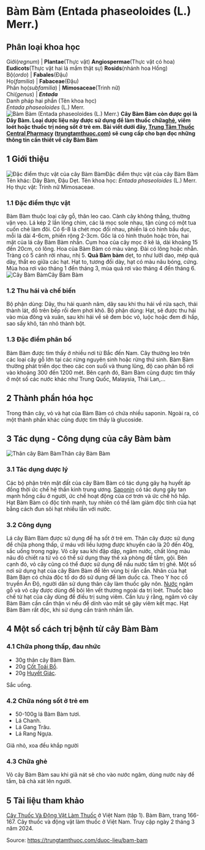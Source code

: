 # Bàm Bàm (Entada phaseoloides (L.) Merr.)

Phân loại khoa học  
---  
Giới(_regnum_) |  **Plantae**(Thực vật) **Angiospermae**(Thực vật có hoa) **Eudicots**(Thực vật hai lá mầm thật sự) **Rosids**(nhánh hoa Hồng)  
Bộ(_ordo_) | **Fabales**(Đậu)  
Họ(_familia_) | **Fabaceae**(Đậu)  
Phân họ(_subfamilia_) | **Mimosaceae**(Trinh nữ)  
Chi(_genus_) | **_Entada_**  
Danh pháp hai phần (Tên khoa học)  
_Entada phaseoloides_ (L.) Merr.  
![Bàm Bàm \(Entada phaseoloides \(L.\) Merr.\)](https://trungtamthuoc.com/images/others/cay-bam-bam-2087.jpg)
**Cây Bàm Bàm còn được gọi là Dây Bàm. Loại dược liệu này được sử dụng để làm thuốc chữa[ghẻ](https://trungtamthuoc.com/bai-viet/benh-ghe "ghẻ"), viêm loét hoặc thuốc trị nóng sốt ở trẻ em. Bài viết dưới đây, [Trung Tâm Thuốc Central Pharmacy](https://trungtamthuoc.com/ "Trung Tâm Thuốc Central Pharmacy") ([trungtamthuoc.com](https://trungtamthuoc.com/ "trungtamthuoc.com")) sẽ cung cấp cho bạn đọc những thông tin cần thiết về cây Bàm Bàm**
##  1 Giới thiệu
![Đặc điểm thực vật của cây Bàm Bàm](https://trungtamthuoc.com/images/item/cay-bam-bam-0.jpg)Đặc điểm thực vật của cây Bàm Bàm
Tên khác: Dây Bàm, Đậu Dẹt.
Tên khoa học: _Entada phaseoloides_ (L.) Merr.
Họ thực vật: Trinh nữ Mimosaceae.
### 1.1 Đặc điểm thực vật
Bàm Bàm thuộc loại cây gỗ, thân leo cao.
Cành cây không thẳng, thường vặn vẹo.
Lá kép 2 lần lông chim, các lá mọc sole nhau, tận cùng có một tua cuốn chẻ làm đôi.
Có 6-8 lá chét mọc đối nhau, phiến lá có hình bầu dục, mỗi lá dài 4-6cm, phiến rộng 2-3cm. Gốc lá có hình thuôn hoặc tròn, hai mặt của lá cây Bàm Bàm nhẵn.
Cụm hoa của cây mọc ở kẽ lá, dài khoảng 15 đến 20cm, có lông. Hoa của Bàm Bàm có màu vàng.
Đài có lông hoặc nhẵn.
Tràng có 5 cánh rời nhau, nhị 5.
**Quả Bàm bàm** dẹt, to như lưỡi dao, mép quả dày, thắt eo giữa các hạt.
Hạt to, tương đối dày, hạt có màu nâu bóng, cứng.
Mùa hoa rơi vào tháng 1 đến tháng 3, mùa quả rơi vào tháng 4 đến tháng 6.
![Cây Bàm Bàm](https://trungtamthuoc.com/images/item/cay-bam-bam-2.jpg)Cây Bàm Bàm
### 1.2 Thu hái và chế biến
Bộ phận dùng: Dây, thu hái quanh năm, dây sau khi thu hái về rửa sạch, thái thành lát, đồ trên bếp rồi đem phơi khô.
Bộ phận dùng: Hạt, sẽ được thu hái vào mùa đông và xuân, sau khi hái về sẽ đem bóc vỏ, luộc hoặc đem đi hấp, sao sấy khô, tán nhỏ thành bột.
### 1.3 Đặc điểm phân bố
Bàm Bàm được tìm thấy ở nhiều nơi từ Bắc đến Nam.
Cây thường leo trên các loại cây gỗ lớn tại các rừng nguyên sinh hoặc rừng thứ sinh. Bàm Bàm thường phát triển dọc theo các con suối và thung lũng, độ cao phân bố rơi vào khoảng 300 đến 1200 mét.
Bên cạnh đó, Bàm Bàm cũng được tìm thấy ở một số các nước khác như Trung Quốc, Malaysia, Thái Lan,...
##  2 Thành phần hóa học
Trong thân cây, vỏ và hạt của Bàm Bàm có chứa nhiều saponin. Ngoài ra, có một thành phần khác cũng được tìm thấy là glucoside.
##  3 Tác dụng - Công dụng của cây Bàm bàm
![Thân cây Bàm Bàm](https://trungtamthuoc.com/images/item/cay-bam-bam-3.jpg)Thân cây Bàm Bàm
### 3.1 Tác dụng dược lý
Các bộ phận trên mặt đất của cây Bàm Bàm có tác dụng gây hạ huyết áp đồng thời ức chế hệ thần kinh trung ương.
[Saponin](https://trungtamthuoc.com/hoat-chat/saponin "Saponin") có tác dụng gây tan mạnh hồng cầu ở người, ức chế hoạt động của cơ trơn và ức chế hô hấp.
Hạt Bàm Bàm có độc tính mạnh, tuy nhiên có thể làm giảm độc tính của hạt bằng cách đun sôi hạt nhiều lần với nước.
### 3.2 Công dụng
Lá cây Bàm Bàm được sử dụng để hạ sốt ở trẻ em.
Thân cây được sử dụng để chữa phong thấp, ứ máu với liều lượng được khuyến cáo là 20 đến 40g, sắc uống trong ngày.
Vỏ cây sau khi đập dập, ngâm nước, chất lỏng màu nâu đỏ chiết ra từ vỏ có thể sử dụng thay thế xà phòng để tắm, gội. Bên cạnh đó, vỏ cây cũng có thể được sử dụng để nấu nước tắm trị ghẻ.
Một số nơi sử dụng hạt của cây Bàm Bàm để lên vùng bị rắn cắn.
Nhân của hạt Bàm Bàm có chứa độc tố do đó sử dụng để làm duốc cá.
Theo Y học cổ truyền Ấn Độ, người dân sử dụng thân cây làm thuốc gây nôn. [Nước](https://trungtamthuoc.com/hoat-chat/nuoc "Nước") ngâm gỗ và vỏ cây được dùng để bôi lên vết thương ngoài da trị loét. Thuốc bào chế từ hạt của cây dùng để điều trị sưng viêm.
Cần lưu ý rằng, ngâm vỏ cây Bàm Bàm cần cẩn thận vì nếu để dính vào mắt sẽ gây viêm kết mạc.
Hạt Bàm Bàm rất độc, khi sử dụng cần tránh nhầm lẫn.
##  4 Một số cách trị bệnh từ cây Bàm Bàm
### 4.1 Chữa phong thấp, đau nhức
  * 30g thân cây Bàm Bàm.
  * 20g [Cốt Toái Bổ](https://trungtamthuoc.com/duoc-lieu/cot-toai-bo "Cốt Toái Bổ").
  * 20g [Huyết Giác](https://trungtamthuoc.com/hoat-chat/huyet-giac "Huyết Giác").


Sắc uống.
### 4.2 Chữa nóng sốt ở trẻ em
  * 50-100g lá Bàm Bàm tươi.
  * Lá Chanh.
  * Lá Gang Trâu.
  * Lá Rang Ngựa.


Giã nhỏ, xoa đều khắp người
### 4.3 Chữa ghẻ
Vỏ cây Bàm Bàm sau khi giã nát sẽ cho vào nước ngâm, dùng nước này để tắm, bã chà xát lên người.
##  5 Tài liệu tham khảo
[Cây Thuốc Và Động Vật Làm Thuốc](https://trungtamthuoc.com/bai-viet/doc-online-va-tai-mien-phi-pdf-sach-cay-thuoc-va-dong-vat-lam-thuoc-o-viet-nam "Cây Thuốc Và Động Vật Làm Thuốc") ở Việt Nam (tập 1). Bàm Bàm, trang 166-167. Cây thuốc và động vật làm thuốc ở Việt Nam. Truy cập ngày 2 tháng 3 năm 2024.


Source: https://trungtamthuoc.com/duoc-lieu/bam-bam